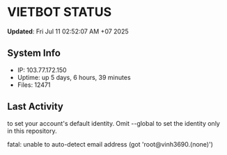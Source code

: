 # VIETBOT STATUS
**Updated**: Fri Jul 11 02:52:07 AM +07 2025

## System Info
- IP: 103.77.172.150
- Uptime: up 5 days, 6 hours, 39 minutes
- Files: 12471

## Last Activity

to set your account's default identity.
Omit --global to set the identity only in this repository.

fatal: unable to auto-detect email address (got 'root@vinh3690.(none)')
